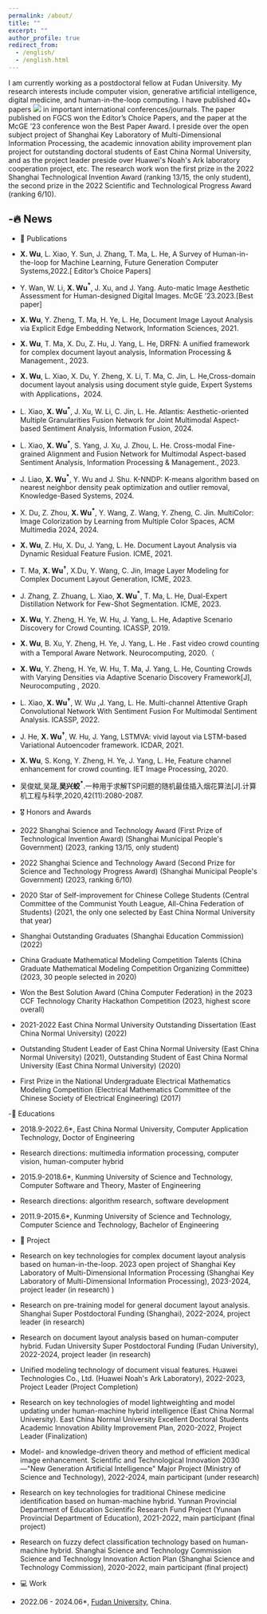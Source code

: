 ```yaml
---
permalink: /about/
title: ""
excerpt: ""
author_profile: true
redirect_from: 
  - /english/
  - /english.html
---
```



I am currently working as a postdoctoral fellow at Fudan University. 
My research interests include computer vision, generative artificial intelligence, digital medicine, and human-in-the-loop computing. 
I have published 40+ papers <a href='https://scholar.google.com/citations?user=BhA6vd0AAAAJ'><img src="https://img.shields.io/endpoint?logo=Google%20Scholar&url=https%3A%2F%2Fcdn.jsdelivr.net%2Fgh%2FXingjiaoWu%2FXingjiaoWu.github.io@google-scholar-stats%2Fgs_data_shieldsio.json&labelColor=f6f6f6&color=9cf&style=flat&label=citations"></a> in important international conferences/journals.
The paper published on FGCS won the Editor’s Choice Papers, and the paper at the McGE ’23 conference won the Best Paper Award. 
I preside over the open subject project of Shanghai Key Laboratory of Multi-Dimensional Information Processing, the academic innovation ability improvement plan project for outstanding doctoral students of East China Normal University, and as the project leader preside over Huawei's Noah's Ark laboratory cooperation project, etc. 
The research work won the first prize in the 2022 Shanghai Technological Invention Award (ranking 13/15, the only student), the second prize in the 2022 Scientific and Technological Progress Award (ranking 6/10).


-🔥 News
- 


- 📝 Publications
- __X. Wu__, L. Xiao, Y. Sun, J. Zhang, T. Ma, L. He, A Survey of Human-in-the-loop for Machine Learning, Future Generation Computer Systems,2022.[ Editor’s Choice Papers]
- Y. Wan, W. Li, __X. Wu$^*$__, J. Xu, and J. Yang. Auto-matic Image Aesthetic Assessment for Human-designed Digital Images. McGE ’23.2023.[Best paper]
- __X. Wu__, Y. Zheng, T. Ma, H. Ye, L. He, Document Image Layout Analysis via Explicit Edge Embedding Network, Information Sciences, 2021.
- __X. Wu__, T. Ma, X. Du, Z. Hu, J. Yang, L. He, DRFN: A unified framework for complex document layout analysis, Information Processing \& Management., 2023.
- __X. Wu__, L. Xiao, X. Du, Y. Zheng, X. Li, T. Ma, C. Jin, L. He,Cross-domain document layout analysis using document style guide, Expert Systems with Applications，2024.
- L. Xiao, __X. Wu$^*$__, J. Xu, W. Li, C. Jin, L. He. Atlantis: Aesthetic-oriented Multiple Granularities Fusion Network for Joint Multimodal Aspect-based Sentiment Analysis, Information Fusion, 2024.
- L. Xiao, __X. Wu$^*$__, S. Yang, J. Xu, J. Zhou, L. He. Cross-modal Fine-grained Alignment and Fusion Network for Multimodal Aspect-based Sentiment Analysis, Information Processing \& Management., 2023.
- J. Liao, __X. Wu$^*$__, Y. Wu and J. Shu. K-NNDP: K-means algorithm based on nearest neighbor density peak optimization and outlier removal, Knowledge-Based Systems, 2024.
- X. Du, Z. Zhou, __X. Wu$^*$__, Y. Wang, Z. Wang, Y. Zheng, C. Jin. MultiColor: Image Colorization by Learning from Multiple Color Spaces, ACM Multimedia 2024, 2024.
- __X. Wu__, Z. Hu, X. Du, J. Yang, L. He. Document Layout Analysis via Dynamic Residual Feature Fusion. ICME, 2021.
- T. Ma, __X. Wu$^†$__, X.Du, Y. Wang, C. Jin, Image Layer Modeling for Complex Document Layout Generation, ICME, 2023.
- J. Zhang, Z. Zhuang, L. Xiao, __X. Wu$^*$__, T. Ma, L. He, Dual-Expert Distillation Network for Few-Shot Segmentation. ICME, 2023.
- __X. Wu__, Y. Zheng, H. Ye, W. Hu, J. Yang, L. He, Adaptive Scenario Discovery for Crowd Counting. ICASSP, 2019.
- __X. Wu__, B. Xu, Y. Zheng, H. Ye, J. Yang, L. He . Fast video crowd counting with a Temporal Aware Network. Neurocomputing, 2020.（
- __X. Wu__, Y. Zheng, H. Ye, W. Hu, T. Ma, J. Yang, L. He, Counting Crowds with Varying Densities via Adaptive Scenario Discovery Framework[J], Neurocomputing , 2020.
- L. Xiao, __X. Wu$^†$__, W. Wu ,J. Yang, L. He. Multi-channel Attentive Graph Convolutional Network With Sentiment Fusion For Multimodal Sentiment Analysis. ICASSP, 2022.
- J. He, __X. Wu$^†$__, W. Hu, J. Yang, LSTMVA: vivid layout via LSTM-based Variational Autoencoder framework. ICDAR, 2021.
- __X. Wu__, S. Kong, Y. Zheng, H. Ye, J. Yang, L. He, Feature channel enhancement for crowd counting. IET Image Processing, 2020.
- 吴俊斌,吴晟,__吴兴蛟$^*$__.一种用于求解TSP问题的随机最佳插入烟花算法[J].计算机工程与科学,2020,42(11):2080-2087.

- 🎖 Honors and Awards
- 2022 Shanghai Science and Technology Award (First Prize of Technological Invention Award) (Shanghai Municipal People's Government) (2023, ranking 13/15, only student)
- 2022 Shanghai Science and Technology Award (Second Prize for Science and Technology Progress Award) (Shanghai Municipal People's Government) (2023, ranking 6/10)
- 2020 Star of Self-improvement for Chinese College Students (Central Committee of the Communist Youth League, All-China Federation of Students) (2021, the only one selected by East China Normal University that year)
- Shanghai Outstanding Graduates (Shanghai Education Commission) (2022)
- China Graduate Mathematical Modeling Competition Talents (China Graduate Mathematical Modeling Competition Organizing Committee) (2023, 30 people selected in 2020)
- Won the Best Solution Award (China Computer Federation) in the 2023 CCF Technology Charity Hackathon Competition (2023, highest score overall)
- 2021-2022 East China Normal University Outstanding Dissertation (East China Normal University) (2022)
- Outstanding Student Leader of East China Normal University (East China Normal University) (2021), Outstanding Student of East China Normal University (East China Normal University) (2020)
- First Prize in the National Undergraduate Electrical Mathematics Modeling Competition (Electrical Mathematics Committee of the Chinese Society of Electrical Engineering) (2017)

-📖 Educations
- 2018.9-2022.6*, East China Normal University, Computer Application Technology, Doctor of Engineering

- Research directions: multimedia information processing, computer vision, human-computer hybrid

- 2015.9-2018.6*, Kunming University of Science and Technology, Computer Software and Theory, Master of Engineering

- Research directions: algorithm research, software development

- 2011.9-2015.6*, Kunming University of Science and Technology, Computer Science and Technology, Bachelor of Engineering

- 💬 Project
- Research on key technologies for complex document layout analysis based on human-in-the-loop. 2023 open project of Shanghai Key Laboratory of Multi-Dimensional Information Processing (Shanghai Key Laboratory of Multi-Dimensional Information Processing), 2023-2024, project leader (in research) )
- Research on pre-training model for general document layout analysis. Shanghai Super Postdoctoral Funding (Shanghai), 2022-2024, project leader (in research)
- Research on document layout analysis based on human-computer hybrid. Fudan University Super Postdoctoral Funding (Fudan University), 2022-2024, project leader (in research)
- Unified modeling technology of document visual features. Huawei Technologies Co., Ltd. (Huawei Noah's Ark Laboratory), 2022-2023, Project Leader (Project Completion)
- Research on key technologies of model lightweighting and model updating under human-machine hybrid intelligence (East China Normal University). East China Normal University Excellent Doctoral Students Academic Innovation Ability Improvement Plan, 2020-2022, Project Leader (Finalization)
- Model- and knowledge-driven theory and method of efficient medical image enhancement. Scientific and Technological Innovation 2030—"New Generation Artificial Intelligence" Major Project (Ministry of Science and Technology), 2022-2024, main participant (under research)
- Research on key technologies for traditional Chinese medicine identification based on human-machine hybrid. Yunnan Provincial Department of Education Scientific Research Fund Project (Yunnan Provincial Department of Education), 2021-2022, main participant (final project)
- Research on fuzzy defect classification technology based on human-machine hybrid. Shanghai Science and Technology Commission Science and Technology Innovation Action Plan (Shanghai Science and Technology Commission), 2020-2022, main participant (final project)

- 💻 Work
- 2022.06 - 2024.06*, [Fudan University](https://www.fudan.edu.cn/), China.
